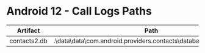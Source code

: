 # Android 12 - Call Logs Paths

| **Artifact** | **Path**                                                          |
|--------------|-------------------------------------------------------------------|
| contacts2.db | .\data\data\com.android.providers.contacts\databases\contacts2.db |